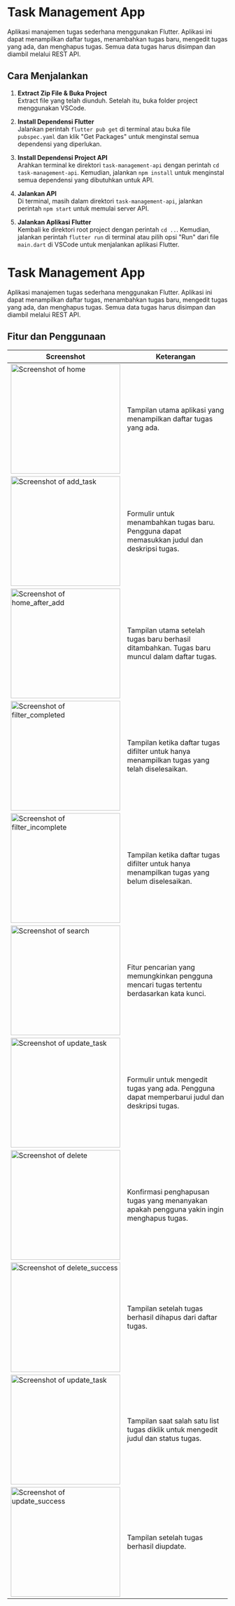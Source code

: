 # Task Management App

Aplikasi manajemen tugas sederhana menggunakan Flutter. Aplikasi ini dapat menampilkan daftar tugas, menambahkan tugas baru, mengedit tugas yang ada, dan menghapus tugas. Semua data tugas harus disimpan dan diambil melalui REST API.

## Cara Menjalankan

1. **Extract Zip File & Buka Project**  
   Extract file yang telah diunduh. Setelah itu, buka folder project menggunakan VSCode.

2. **Install Dependensi Flutter**  
   Jalankan perintah `flutter pub get` di terminal atau buka file `pubspec.yaml` dan klik "Get Packages" untuk menginstal semua dependensi yang diperlukan.

3. **Install Dependensi Project API**  
   Arahkan terminal ke direktori `task-management-api` dengan perintah `cd task-management-api`. Kemudian, jalankan `npm install` untuk menginstal semua dependensi yang dibutuhkan untuk API.

4. **Jalankan API**  
   Di terminal, masih dalam direktori `task-management-api`, jalankan perintah `npm start` untuk memulai server API.

5. **Jalankan Aplikasi Flutter**  
   Kembali ke direktori root project dengan perintah `cd ..`. Kemudian, jalankan perintah `flutter run` di terminal atau pilih opsi "Run" dari file `main.dart` di VSCode untuk menjalankan aplikasi Flutter.


# Task Management App

Aplikasi manajemen tugas sederhana menggunakan Flutter. Aplikasi ini dapat menampilkan daftar tugas, menambahkan tugas baru, mengedit tugas yang ada, dan menghapus tugas. Semua data tugas harus disimpan dan diambil melalui REST API.

## Fitur dan Penggunaan

| Screenshot | Keterangan |
|------------|------------|
| <img src="documentation/home.png" alt="Screenshot of home" width="250"/> | Tampilan utama aplikasi yang menampilkan daftar tugas yang ada. |
| <img src="documentation/add_task.png" alt="Screenshot of add_task" width="250"/> | Formulir untuk menambahkan tugas baru. Pengguna dapat memasukkan judul dan deskripsi tugas. |
| <img src="documentation/home_after_add.png" alt="Screenshot of home_after_add" width="250"/> | Tampilan utama setelah tugas baru berhasil ditambahkan. Tugas baru muncul dalam daftar tugas. |
| <img src="documentation/filter_completed.png" alt="Screenshot of filter_completed" width="250"/> | Tampilan ketika daftar tugas difilter untuk hanya menampilkan tugas yang telah diselesaikan. |
| <img src="documentation/filter_incomplete.png" alt="Screenshot of filter_incomplete" width="250"/> | Tampilan ketika daftar tugas difilter untuk hanya menampilkan tugas yang belum diselesaikan. |
| <img src="documentation/search.png" alt="Screenshot of search" width="250"/> | Fitur pencarian yang memungkinkan pengguna mencari tugas tertentu berdasarkan kata kunci. |
| <img src="documentation/update_task.png" alt="Screenshot of update_task" width="250"/> | Formulir untuk mengedit tugas yang ada. Pengguna dapat memperbarui judul dan deskripsi tugas. |
| <img src="documentation/delete.png" alt="Screenshot of delete" width="250"/> | Konfirmasi penghapusan tugas yang menanyakan apakah pengguna yakin ingin menghapus tugas. |
| <img src="documentation/delete_success.png" alt="Screenshot of delete_success" width="250"/> | Tampilan setelah tugas berhasil dihapus dari daftar tugas. |
| <img src="documentation/update.png" alt="Screenshot of update_task" width="250"/> | Tampilan saat salah satu list tugas diklik untuk mengedit judul dan status tugas. |
| <img src="documentation/update_success.png" alt="Screenshot of update_success" width="250"/> | Tampilan setelah tugas berhasil diupdate. |



